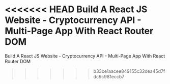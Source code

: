 <<<<<<< HEAD
Build A React JS Website - Cryptocurrency API - Multi-Page App With React Router DOM
=======
 Build A React JS Website - Cryptocurrency API - Multi-Page App With React Router DOM
>>>>>>> b33ce1aacee849155c32dea45d7fdc9c981eccb7

